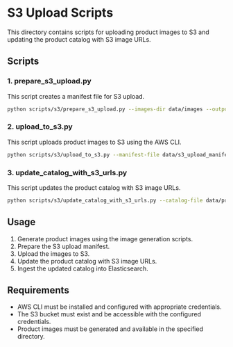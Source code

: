 # S3 Upload Scripts

This directory contains scripts for uploading product images to S3 and updating the product catalog with S3 image URLs.

## Scripts

### 1. prepare_s3_upload.py

This script creates a manifest file for S3 upload.

```bash
python scripts/s3/prepare_s3_upload.py --images-dir data/images --output-file data/s3_upload_manifest.json
```

### 2. upload_to_s3.py

This script uploads product images to S3 using the AWS CLI.

```bash
python scripts/s3/upload_to_s3.py --manifest-file data/s3_upload_manifest.json --bucket-name your-bucket-name --prefix products
```

### 3. update_catalog_with_s3_urls.py

This script updates the product catalog with S3 image URLs.

```bash
python scripts/s3/update_catalog_with_s3_urls.py --catalog-file data/products.json --s3-url-mapping-file data/s3_url_mapping.json --output-file data/products_with_s3_urls.json
```

## Usage

1. Generate product images using the image generation scripts.
2. Prepare the S3 upload manifest.
3. Upload the images to S3.
4. Update the product catalog with S3 image URLs.
5. Ingest the updated catalog into Elasticsearch.

## Requirements

- AWS CLI must be installed and configured with appropriate credentials.
- The S3 bucket must exist and be accessible with the configured credentials.
- Product images must be generated and available in the specified directory.
